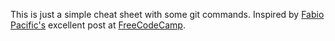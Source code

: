 This is just a simple cheat sheet with some git commands.
Inspired by [Fabio Pacific's](https://www.freecodecamp.org/news/git-cheat-sheet/) excellent post at [FreeCodeCamp](https://freecodecamp.org).
